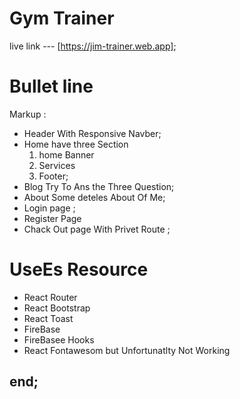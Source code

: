 # Gym Trainer

live link --- [https://jim-trainer.web.app];

# Bullet line
Markup :
* Header
    With Responsive Navber;
 * Home 
    have three Section 
   1. home Banner
   2. Services
   3. Footer;
* Blog
   Try To Ans the Three Question;
* About 
    Some deteles About Of Me;
*  Login page ;
* Register Page
* Chack Out page With Privet Route
      ;
# UseEs Resource 
* React Router
* React Bootstrap
* React Toast 
* FireBase 
* FireBasee Hooks
* React Fontawesom but Unfortunatlty Not Working

## end;